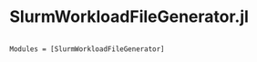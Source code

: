 # SlurmWorkloadFileGenerator.jl

```@index
```

```@autodocs
Modules = [SlurmWorkloadFileGenerator]
```
